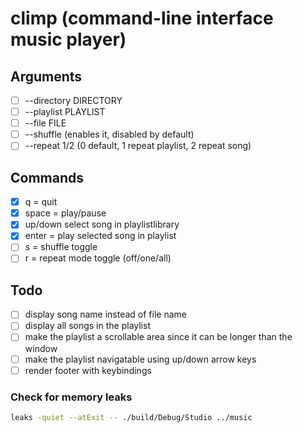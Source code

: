 # climp (command-line interface music player)

## Arguments

 - [ ] --directory DIRECTORY
 - [ ] --playlist PLAYLIST
 - [ ] --file FILE
 - [ ] --shuffle (enables it, disabled by default)
 - [ ] --repeat 1/2 (0 default, 1 repeat playlist, 2 repeat song)

## Commands

 - [x] q = quit  
 - [x] space = play/pause  
 - [x] up/down select song in playlistlibrary  
 - [x] enter = play selected song in playlist  
 - [ ] s = shuffle toggle  
 - [ ] r = repeat mode toggle (off/one/all)  

## Todo

 - [ ] display song name instead of file name
 - [ ] display all songs in the playlist
 - [ ] make the playlist a scrollable area since it can be longer than the window
 - [ ] make the playlist navigatable using up/down arrow keys
 - [ ] render footer with keybindings

### Check for memory leaks

```bash
leaks -quiet --atExit -- ./build/Debug/Studio ../music
```